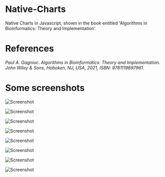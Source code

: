 # Native-Charts
Native Charts in Javascript, shown in the book entitled 'Algorithms in Bioinformatics: Theory and Implementation'.


# References
<i>Paul A. Gagniuc. Algorithms in Bioinformatics: Theory and Implementation. John Wiley & Sons, Hoboken, NJ, USA, 2021, ISBN: 9781119697961.</i>

# Some screenshots
![Screenshot](https://github.com/Gagniuc/Native-Charts/blob/main/%5BChart%203%5D%20(circular%20animated%20-%20decent).gif)

![Screenshot](https://github.com/Gagniuc/Native-Charts/blob/main/%5BChart%204%5D%20(circular%20animated%20-%20still%20decent).gif)

![Screenshot](https://github.com/Gagniuc/Native-Charts/blob/main/%5BChart%205%5D%20(circular%20animated%20-%20cool%20forward).gif)

![Screenshot](https://github.com/Gagniuc/Native-Charts/blob/main/%5BChart%207%5D%20(circular%20animated%20-%20even%20more%20cool).gif)

![Screenshot](https://github.com/Gagniuc/Native-Charts/blob/main/%5BChart%208%5D%20(circular%20animated%20-%20interesting).gif)

![Screenshot](https://github.com/Gagniuc/Native-Charts/blob/main/%5BChart%209%5D%20(circular%20animated%20-%20stop%20at%20270).gif)

![Screenshot](https://github.com/Gagniuc/Native-Charts/blob/main/%5BChart%2010%5D%20(circular%20animated%20-%20fantastic).gif)

![Screenshot](https://github.com/Gagniuc/Native-Charts/blob/main/%5BChart%2011%5D%20(circular%20animated%20-%20even%20more%20fantastic).gif)
